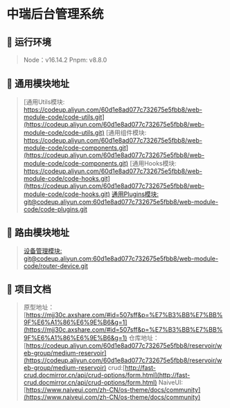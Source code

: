 # 中瑞后台管理系统

## 🎯 运行环境
>
> Node：v16.14.2
> Pnpm: v8.8.0

## 🎯 通用模块地址

> [通用Utils模块: https://codeup.aliyun.com/60d1e8ad077c732675e5fbb8/web-module-code/code-utils.git](https://codeup.aliyun.com/60d1e8ad077c732675e5fbb8/web-module-code/code-utils.git)
> [通用组件模块: https://codeup.aliyun.com/60d1e8ad077c732675e5fbb8/web-module-code/code-components.git](https://codeup.aliyun.com/60d1e8ad077c732675e5fbb8/web-module-code/code-components.git)
> [通用Hooks模块: https://codeup.aliyun.com/60d1e8ad077c732675e5fbb8/web-module-code/code-hooks.git](https://codeup.aliyun.com/60d1e8ad077c732675e5fbb8/web-module-code/code-hooks.git)
> [通用Plugins模块: git@codeup.aliyun.com:60d1e8ad077c732675e5fbb8/web-module-code/code-plugins.git](git@codeup.aliyun.com:60d1e8ad077c732675e5fbb8/web-module-code/code-plugins.git)

## 🎯 路由模块地址

> [设备管理模块: git@codeup.aliyun.com:60d1e8ad077c732675e5fbb8/web-module-code/router-device.git](git@codeup.aliyun.com:60d1e8ad077c732675e5fbb8/web-module-code/router-device.git)

## 🎯 项目文档

> 原型地址：[https://mjj30c.axshare.com/#id=507sff&p=%E7%B3%BB%E7%BB%9F%E6%A1%86%E6%9E%B6&g=1](https://mjj30c.axshare.com/#id=507sff&p=%E7%B3%BB%E7%BB%9F%E6%A1%86%E6%9E%B6&g=1)
> 仓库地址：[https://codeup.aliyun.com/60d1e8ad077c732675e5fbb8/reservoir/web-group/medium-reservoir](https://codeup.aliyun.com/60d1e8ad077c732675e5fbb8/reservoir/web-group/medium-reservoir)
> crud:[http://fast-crud.docmirror.cn/api/crud-options/form.html](http://fast-crud.docmirror.cn/api/crud-options/form.html)
> NaiveUI: [https://www.naiveui.com/zh-CN/os-theme/docs/community](https://www.naiveui.com/zh-CN/os-theme/docs/community)

